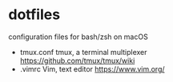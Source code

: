 # dotfiles 
configuration files for bash/zsh on macOS
* tmux.conf tmux, a terminal multiplexer https://github.com/tmux/tmux/wiki
* .vimrc Vim, text editor https://www.vim.org/
